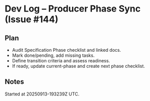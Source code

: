 # Dev Log – Producer Phase Sync (Issue #144)

## Plan
- Audit Specification Phase checklist and linked docs.
- Mark done/pending, add missing tasks.
- Define transition criteria and assess readiness.
- If ready, update current-phase and create next phase checklist.

## Notes
Started at 20250913-193239Z UTC.

